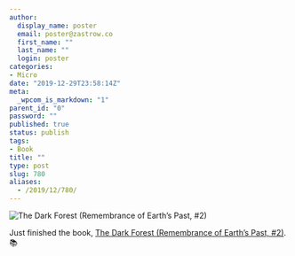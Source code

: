 ```yaml
---
author:
  display_name: poster
  email: poster@zastrow.co
  first_name: ""
  last_name: ""
  login: poster
categories:
- Micro
date: "2019-12-29T23:58:14Z"
meta:
  _wpcom_is_markdown: "1"
parent_id: "0"
password: ""
published: true
status: publish
tags:
- Book
title: ""
type: post
slug: 780
aliases:
  - /2019/12/780/
---
```

<p><img src="https://i.gr-assets.com/images/S/compressed.photo.goodreads.com/books/1412064931l/23168817.jpg" alt="The Dark Forest (Remembrance of Earth’s Past, #2)" /></p>
<p>Just finished the book, <a href="https://www.goodreads.com/review/show/2970103456?utm_medium=api&amp;utm_source=rss">The Dark Forest (Remembrance of Earth’s Past, #2)</a>. 📚</p>
